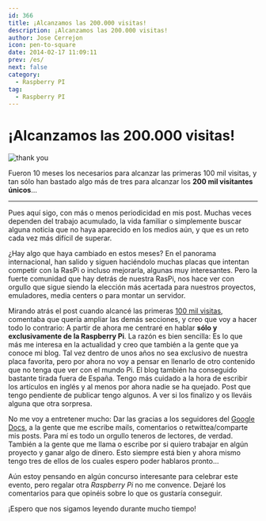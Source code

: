 ```yaml
---
id: 366
title: ¡Alcanzamos las 200.000 visitas!
description: ¡Alcanzamos las 200.000 visitas!
author: Jose Cerrejon
icon: pen-to-square
date: 2014-02-17 11:09:11
prev: /es/
next: false
category:
  - Raspberry PI
tag:
  - Raspberry PI
---
```


# ¡Alcanzamos las 200.000 visitas!

![thank you](/images/thank.jpg)

Fueron 10 meses los necesarios para alcanzar las primeras 100 mil visitas, y tan sólo han bastado algo más de tres para alcanzar los **200 mil visitantes únicos**…

- - -
Pues aquí sigo, con más o menos periodicidad en mis post. Muchas veces dependen del trabajo acumulado, la vida familiar o simplemente buscar alguna noticia que no haya aparecido en los medios aún, y que es un reto cada vez más difícil de superar.

¿Hay algo que haya cambiado en estos meses? En el panorama internacional, han salido y siguen haciéndolo muchas placas que intentan competir con la RasPi o incluso mejorarla, algunas muy interesantes. Pero la fuerte comunidad que hay detrás de nuestra RasPi, nos hace ver con orgullo que sigue siendo la elección más acertada para nuestros proyectos, emuladores, media centers o para montar un servidor.

Mirando atrás el post cuando alcancé las primeras [100 mil visitas](/post.php?id=284), comentaba que quería ampliar las demás secciones, y creo que voy a hacer todo lo contrario: A partir de ahora me centraré en hablar **sólo y exclusivamente de la Raspberry Pi**. La razón es bien sencilla: Es lo que más me interesa en la actualidad y creo que también a la gente que ya conoce mi blog. Tal vez dentro de unos años  no sea exclusivo de nuestra placa favorita, pero por ahora no voy a pensar en llenarlo de otro contenido que no tenga que ver con el mundo Pi. El blog también ha conseguido bastante tirada fuera de España. Tengo más cuidado a la hora de escribir los artículos en inglés y al menos por ahora nadie se ha quejado. Post que tengo pendiente de publicar tengo algunos. A ver si los finalizo y os lleváis alguna que otra sorpresa.

No me voy a entretener mucho: Dar las gracias a los seguidores del [Google Docs](http://goo.gl/Iwhbq), a la gente que me escribe mails, comentarios o retwittea/comparte mis posts. Para mí es todo un orgullo teneros de lectores, de verdad. También a la gente que me llama o escribe por si quiero trabajar en algún proyecto y ganar algo de dinero. Esto siempre está bien y ahora mismo tengo tres de ellos de los cuales espero poder hablaros pronto… 

Aún estoy pensando en algún concurso interesante para celebrar este evento, pero regalar otra *Raspberry Pi* no me convence. Dejaré los comentarios para que opinéis sobre lo que os gustaría conseguir.

¡Espero que nos sigamos leyendo durante mucho tiempo!